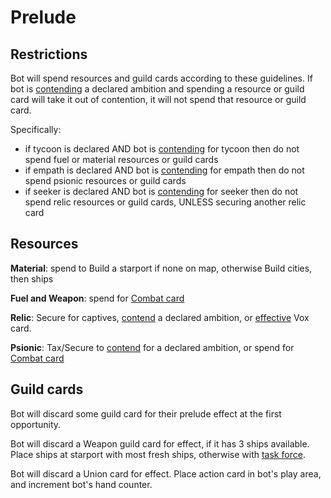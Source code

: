 # Prelude

## Restrictions

Bot will spend resources and guild cards according to these guidelines.
If bot is <ins>contending</ins> a declared ambition and spending a resource or guild card will take it out of contention, it will not spend that resource or guild card.

Specifically:

- if tycoon is declared AND bot is <ins>contending</ins> for tycoon then do not spend fuel or material resources or guild cards
- if empath is declared AND bot is <ins>contending</ins> for empath then do not spend psionic resources or guild cards
- if seeker is declared AND bot is <ins>contending</ins> for seeker then do not spend relic resources or guild cards, UNLESS securing another relic card

## Resources

**Material**: spend to Build a starport if none on map, otherwise Build cities, then ships

**Fuel and Weapon**: spend for <ins>Combat card</ins>

**Relic**: Secure for captives, <ins>contend</ins> a declared ambition, or <ins>effective</ins> Vox card.

**Psionic**: Tax/Secure to <ins>contend</ins> for a declared ambition, or spend for <ins>Combat card</ins>

## Guild cards

Bot will discard some guild card for their prelude effect at the first opportunity.

Bot will discard a Weapon guild card for effect, if it has 3 ships available. Place ships at starport with most fresh ships, otherwise with <ins>task force</ins>.

Bot will discard a Union card for effect. Place action card in bot's play area, and increment bot's hand counter.

<div class="pagebreak"> </div>
